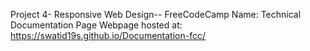 Project 4- Responsive Web Design-- FreeCodeCamp
Name: Technical Documentation Page
Webpage hosted at: https://swatid19s.github.io/Documentation-fcc/
